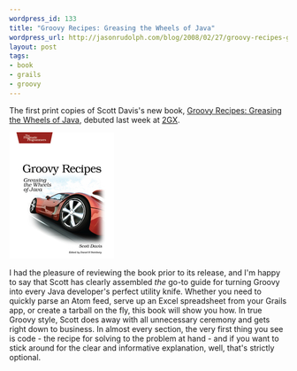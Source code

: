 ```yaml
---
wordpress_id: 133
title: "Groovy Recipes: Greasing the Wheels of Java"
wordpress_url: http://jasonrudolph.com/blog/2008/02/27/groovy-recipes-greasing-the-wheels-of-java/
layout: post
tags:
- book
- grails
- groovy
---
```

The first print copies of Scott Davis's new book, [Groovy Recipes: Greasing the Wheels of Java](http://pragprog.com/titles/sdgrvr "The Pragmatic Bookshelf — Groovy Recipes"), debuted last week at [2GX](http://jasonrudolph.com/blog/2008/02/24/refactotum-2gx-edition/ "jasonrudolph.com - Blog - Refactotum: 2GX Edition").  

![2008-02-27 Groovy Recipes Cover](/resources/20080227-groovy-recipes-cover.jpg)

I had the pleasure of reviewing the book prior to its release, and I'm happy to say that Scott has clearly assembled *the* go-to guide for turning Groovy into every Java developer's perfect utility knife.  Whether you need to quickly parse an Atom feed, serve up an Excel spreadsheet from your Grails app, or create a tarball on the fly, this book will show you how.  In true Groovy style, Scott does away with all unnecessary ceremony and gets right down to business.  In almost every section, the very first thing you see is code - the recipe for solving to the problem at hand - and if you want to stick around for the clear and informative explanation, well, that's strictly optional.
